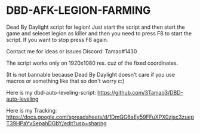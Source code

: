 # DBD-AFK-LEGION-FARMING
Dead By Daylight script for legion! Just start the script and then start the game and selecet legion as killer and 
then you need to press F8 to start the script. If you want to stop press F8 again. 

Contact me for ideas or issues Discord: Tamao#1430

The script works only on 1920x1080 res. cuz of the fixed coordinates.

(It is not bannable because Dead By Daylight doesn't care if you use macros or something like that so don't worry c:)

Here is my dbd-auto-leveling-script: https://github.com/3Tamao3/DBD-auto-leveling

Here is my Tracking:
https://docs.google.com/spreadsheets/d/1DmQG6aEy59FFuXPX0zjsc3zuepT39HPaYvSepahDGbY/edit?usp=sharing
